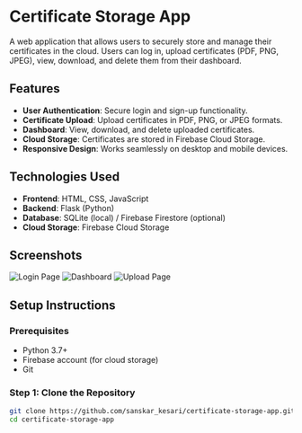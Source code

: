 # Certificate Storage App

A web application that allows users to securely store and manage their certificates in the cloud. Users can log in, upload certificates (PDF, PNG, JPEG), view, download, and delete them from their dashboard.

## Features
- **User Authentication**: Secure login and sign-up functionality.
- **Certificate Upload**: Upload certificates in PDF, PNG, or JPEG formats.
- **Dashboard**: View, download, and delete uploaded certificates.
- **Cloud Storage**: Certificates are stored in Firebase Cloud Storage.
- **Responsive Design**: Works seamlessly on desktop and mobile devices.

## Technologies Used
- **Frontend**: HTML, CSS, JavaScript
- **Backend**: Flask (Python)
- **Database**: SQLite (local) / Firebase Firestore (optional)
- **Cloud Storage**: Firebase Cloud Storage


## Screenshots
![Login Page](screenshots/login.png)
![Dashboard](screenshots/dashboard.png)
![Upload Page](screenshots/upload.png)

## Setup Instructions

### Prerequisites
- Python 3.7+
- Firebase account (for cloud storage)
- Git 

### Step 1: Clone the Repository
```bash
git clone https://github.com/sanskar_kesari/certificate-storage-app.git
cd certificate-storage-app
